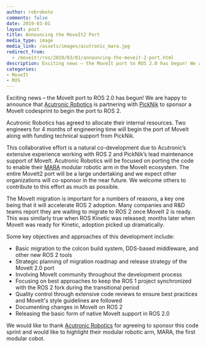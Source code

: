 ```yaml
---
author: robroboto
comments: false
date: 2019-03-01
layout: post
title: Announcing the MoveIt2 Port
media_type: image
media_link: /assets/images/acutronic_mara.jpg
redirect_from:
  - /moveit!/ros/2019/03/01/announcing-the-moveit-2-port.html
description: Exciting news – the MoveIt port to ROS 2.0 has begun! We are happy to announce that <a href="https://acutronicrobotics.com/" target="_blank">Acutronic Robotics</a> is partnering with [PickNik](https://picknik.ai/) to sponsor a MoveIt codesprint to begin the port to ROS 2.
categories:
- MoveIt
- ROS
---
```


Exciting news – the MoveIt port to ROS 2.0 has begun! We are happy to announce that <a href="https://acutronicrobotics.com/" target="_blank">Acutronic Robotics</a> is partnering with [PickNik](https://picknik.ai/) to sponsor a MoveIt codesprint to begin the port to ROS 2.

Acutronic Robotics has agreed to allocate their internal resources. Two engineers for 4 months of engineering time will begin the port of MoveIt along with funding technical support from PickNik.

This collaborative effort is a natural co-development due to Acutronic’s extensive experience working with ROS 2 and PickNik’s lead maintenance support of MoveIt. Acutronic Robotics will be focused on porting the code to enable their <a href="https://acutronicrobotics.com/products/mara/" target="_blank">MARA</a> modular robotic arm in the MoveIt ecosystem. The entire MoveIt2 port will be a large undertaking and we expect other organizations will co-sponsor in the near future. We welcome others to contribute to this effort as much as possible.

The MoveIt migration is important for a numbers of reasons, a key one being that it will accelerate ROS 2 adoption. Many companies and R&D teams report they are waiting to migrate to ROS 2 once MoveIt 2 is ready. This was similarly true when ROS Kinetic was released; months later when MoveIt was ready for Kinetic, adoption picked up dramatically.

Some key objectives and approaches of this development include:
* Basic migration to the colcon build system, DDS-based middleware, and other new ROS 2 tools
* Strategic planning of migration roadmap and release strategy of the MoveIt 2.0 port
* Involving MoveIt community throughout the development process
* Focusing on best approaches to keep the ROS 1 project synchronized with the ROS 2 fork during the transitional period
* Quality control through extensive code reviews to ensure best practices and MoveIt's style guidelines are followed
* Documenting changes in MoveIt on ROS 2
* Releasing the basic form of native MoveIt support in ROS 2.0

We would like to thank <a href="https://acutronicrobotics.com/" target="_blank">Acutronic Robotics</a> for agreeing to sponsor this code sprint and would like to highlight their modular robotic arm, MARA, the first modular cobot.
